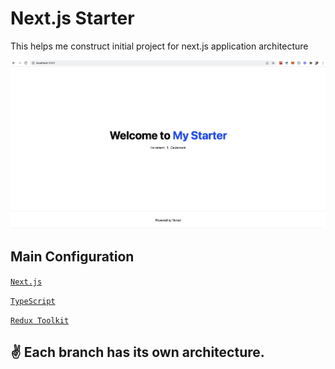 # Next.js Starter

This helps me construct initial project for next.js application architecture


![Screenshot](./starter.png?raw=true "Title")

## Main Configuration

[`Next.js`](https://nextjs.org/docs)

[`TypeScript`](https://www.typescriptlang.org/docs/handbook/react.html)

[`Redux Toolkit`](https://redux-toolkit.js.org/tutorials/typescript)

## ✌️ Each branch has its own architecture.